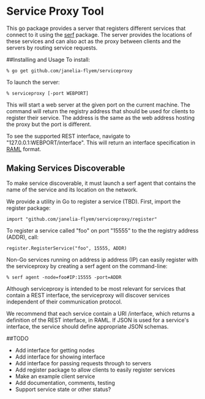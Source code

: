 # Service Proxy Tool

This go package provides a server that registers different services that
connect to it using the [serf](https://github.com/hashicorp/serf)
package.  The server provides the locations
of these services and can also act as the proxy between clients and the
servers by routing service requests.

##Installing and Usage
To install:

    % go get github.com/janelia-flyem/serviceproxy

To launch the server:

    % serviceproxy [-port WEBPORT]

This will start a web server at the given port on the current
machine.  The command will return the registry address that should
be used for clients to register their service.  The address is the same
as the web address hosting the proxy but the port is different.

To see the supported REST interface, navigate to
"127.0.0.1:WEBPORT/interface".  This will return an interface
specification in [RAML](http://raml.org) format.  

## Making Services Discoverable

To make service discoverable, it must launch a serf agent that
contains the name of the service and its location on the network.

We provide a utility in Go to register a service (TBD).  First,
import the register package:

    import "github.com/janelia-flyem/serviceproxy/register"

To register a service called "foo" on port "15555" to the
the registry address (ADDR), call:

    register.RegisterService("foo", 15555, ADDR)

Non-Go services running on address ip address (IP) can easily
register with the serviceproxy by creating a serf
agent on the command-line:

    % serf agent -node=foo#IP:15555 -port=ADDR

Although serviceproxy is intended to be most relevant
for services that contain a REST interface, the serviceproxy
will discover services independent of their communication protocol.

We recommend that each service contain a URI /interface, which
returns a definition of the REST interface, in RAML.
If JSON is used for a service's interface, the service should
define appropriate JSON schemas.

##TODO

* Add interface for getting nodes
* Add interface for showing interface
* Add interface for passing requests through to servers
* Add register package to allow clients to easily register services
* Make an example client service
* Add documentation, comments, testing
* Support service state or other status?

